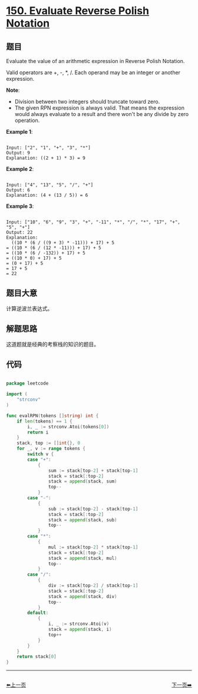 # [150. Evaluate Reverse Polish Notation](https://leetcode.com/problems/evaluate-reverse-polish-notation/)

## 题目

Evaluate the value of an arithmetic expression in Reverse Polish Notation.

Valid operators are +, -, *, /. Each operand may be an integer or another expression.

**Note**:

- Division between two integers should truncate toward zero.
- The given RPN expression is always valid. That means the expression would always evaluate to a result and there won't be any divide by zero operation.

**Example 1**:

```

Input: ["2", "1", "+", "3", "*"]
Output: 9
Explanation: ((2 + 1) * 3) = 9

```

**Example 2**:

```

Input: ["4", "13", "5", "/", "+"]
Output: 6
Explanation: (4 + (13 / 5)) = 6

```
**Example 3**:

```

Input: ["10", "6", "9", "3", "+", "-11", "*", "/", "*", "17", "+", "5", "+"]
Output: 22
Explanation: 
  ((10 * (6 / ((9 + 3) * -11))) + 17) + 5
= ((10 * (6 / (12 * -11))) + 17) + 5
= ((10 * (6 / -132)) + 17) + 5
= ((10 * 0) + 17) + 5
= (0 + 17) + 5
= 17 + 5
= 22

```

## 题目大意

计算逆波兰表达式。

## 解题思路

这道题就是经典的考察栈的知识的题目。

## 代码

```go

package leetcode

import (
	"strconv"
)

func evalRPN(tokens []string) int {
	if len(tokens) == 1 {
		i, _ := strconv.Atoi(tokens[0])
		return i
	}
	stack, top := []int{}, 0
	for _, v := range tokens {
		switch v {
		case "+":
			{
				sum := stack[top-2] + stack[top-1]
				stack = stack[:top-2]
				stack = append(stack, sum)
				top--
			}
		case "-":
			{
				sub := stack[top-2] - stack[top-1]
				stack = stack[:top-2]
				stack = append(stack, sub)
				top--
			}
		case "*":
			{
				mul := stack[top-2] * stack[top-1]
				stack = stack[:top-2]
				stack = append(stack, mul)
				top--
			}
		case "/":
			{
				div := stack[top-2] / stack[top-1]
				stack = stack[:top-2]
				stack = append(stack, div)
				top--
			}
		default:
			{
				i, _ := strconv.Atoi(v)
				stack = append(stack, i)
				top++
			}
		}
	}
	return stack[0]
}

```
----------------------------------------------
<div style="display: flex;justify-content: space-between;align-items: center;">
<p><a href="https://books.halfrost.com/leetcode/ChapterFour/0148.Sort-List/">⬅️上一页</a></p>
<p><a href="https://books.halfrost.com/leetcode/ChapterFour/0151.Reverse-Words-in-a-String/">下一页➡️</a></p>
</div>

